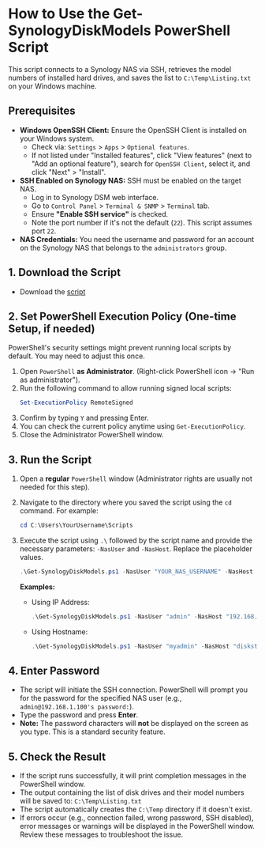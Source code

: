 # How to Use the Get-SynologyDiskModels PowerShell Script

This script connects to a Synology NAS via SSH, retrieves the model numbers of installed hard drives, and saves the list to `C:\Temp\Listing.txt` on your Windows machine.

## Prerequisites

* **Windows OpenSSH Client:** Ensure the OpenSSH Client is installed on your Windows system.
    * Check via: `Settings` > `Apps` > `Optional features`.
    * If not listed under "Installed features", click "View features" (next to "Add an optional feature"), search for `OpenSSH Client`, select it, and click "Next" > "Install".
* **SSH Enabled on Synology NAS:** SSH must be enabled on the target NAS.
    * Log in to Synology DSM web interface.
    * Go to `Control Panel` > `Terminal & SNMP` > `Terminal` tab.
    * Ensure **"Enable SSH service"** is checked.
    * Note the port number if it's not the default (`22`). This script assumes port `22`.
* **NAS Credentials:** You need the username and password for an account on the Synology NAS that belongs to the `administrators` group.

## 1. Download the Script

* Download the [script](./PowerShell/Get-SynologyDiskModels.ps1)

## 2. Set PowerShell Execution Policy (One-time Setup, if needed)

PowerShell's security settings might prevent running local scripts by default. You may need to adjust this once.

1.  Open `PowerShell` **as Administrator**. (Right-click PowerShell icon -> "Run as administrator").
2.  Run the following command to allow running signed local scripts:
    ```powershell
    Set-ExecutionPolicy RemoteSigned
    ```
3.  Confirm by typing `Y` and pressing Enter.
4.  You can check the current policy anytime using `Get-ExecutionPolicy`.
5.  Close the Administrator PowerShell window.

## 3. Run the Script

1.  Open a **regular** `PowerShell` window (Administrator rights are usually not needed for this step).
2.  Navigate to the directory where you saved the script using the `cd` command. For example:
    ```powershell
    cd C:\Users\YourUsername\Scripts
    ```
3.  Execute the script using `.\` followed by the script name and provide the necessary parameters: `-NasUser` and `-NasHost`. Replace the placeholder values.

    ```powershell
    .\Get-SynologyDiskModels.ps1 -NasUser "YOUR_NAS_USERNAME" -NasHost "YOUR_NAS_IP_OR_HOSTNAME"
    ```

    **Examples:**

    * Using IP Address:
        ```powershell
        .\Get-SynologyDiskModels.ps1 -NasUser "admin" -NasHost "192.168.1.100"
        ```
    * Using Hostname:
        ```powershell
        .\Get-SynologyDiskModels.ps1 -NasUser "myadmin" -NasHost "diskstation.local"
        ```

## 4. Enter Password

* The script will initiate the SSH connection. PowerShell will prompt you for the password for the specified NAS user (e.g., `admin@192.168.1.100's password:`).
* Type the password and press **Enter**.
* **Note:** The password characters will **not** be displayed on the screen as you type. This is a standard security feature.

## 5. Check the Result

* If the script runs successfully, it will print completion messages in the PowerShell window.
* The output containing the list of disk drives and their model numbers will be saved to:
    `C:\Temp\Listing.txt`
* The script automatically creates the `C:\Temp` directory if it doesn't exist.
* If errors occur (e.g., connection failed, wrong password, SSH disabled), error messages or warnings will be displayed in the PowerShell window. Review these messages to troubleshoot the issue.

